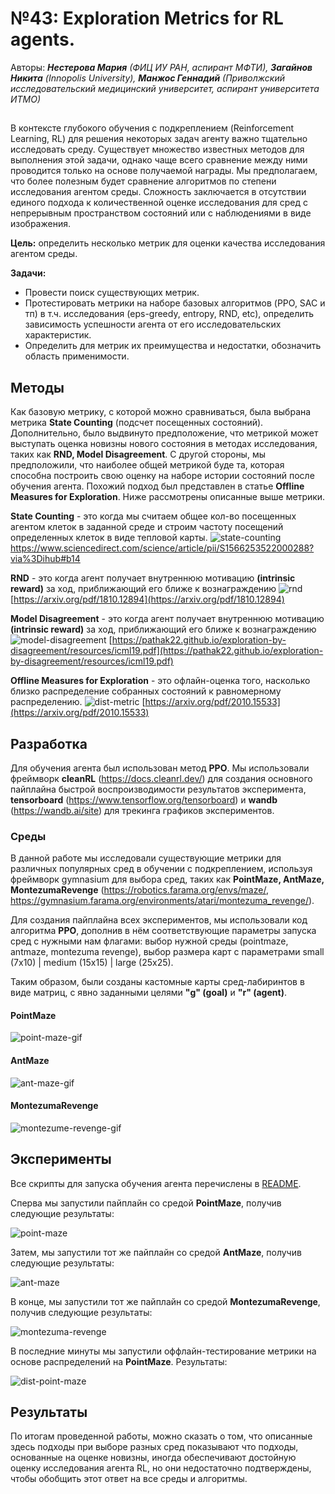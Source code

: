 
# №43: Exploration Metrics for RL agents.

Авторы: ***Нестерова Мария** (ФИЦ ИУ РАН, аспирант МФТИ), **Загайнов Никита** (Innopolis University), **Манжос Геннадий** (Приволжский исследовательский медицинский университет, аспирант университета ИТМО)*

##


В контексте глубокого обучения с подкреплением (Reinforcement Learning, RL) для решения некоторых задач агенту важно тщательно исследовать среду. Существует множество известных методов для выполнения этой задачи, однако чаще всего сравнение между ними проводится только на основе получаемой награды. Мы предполагаем, что более полезным будет сравнение алгоритмов по степени исследования агентом среды. Сложность заключается в отсутствии единого подхода к количественной оценке исследования для сред с непрерывным пространством состояний или с наблюдениями в виде изображения.

**Цель:** определить несколько метрик для оценки качества исследования агентом среды.

**Задачи:**
- Провести поиск существующих метрик.
- Протестировать метрики на наборе базовых алгоритмов (PPO, SAC и тп) в т.ч. исследования (eps-greedy, entropy, RND, etc), определить зависимость успешности агента от его исследовательских характеристик.
- Определить для метрик их преимущества и недостатки, обозначить область применимости.


## Методы
<!-- Было выдвинуто предположение, что существующие методы исследования, такие как **RND, Model Disagreement as intrinsic reward, Entropy**, плохо работают при масштабировании среды агента или полной её замены. Для проведения экспериментов, мы использовали метрики: -->

Как базовую метрику, с которой можно сравниваться, была выбрана метрика **State Counting** (подсчет посещенных состояний).
Дополнительно, было выдвинуто предположение, что метрикой может выступать оценка новизны нового состояния в методах исследования, таких как **RND, Model Disagreement**. С другой стороны, мы предположили, что наиболее общей метрикой буде та, которая способна построить свою оценку на наборе истории состояний после обучения агента. Похожий подход был представлен в статье **Offline Measures for Exploration**. Ниже рассмотрены описанные выше метрики.


**State Counting** - это когда мы считаем общее кол-во посещенных агентом клеток в заданной среде и строим частоту посещений определенных клеток в виде тепловой карты.
![state-counting](public/state-counting.png)
 https://www.sciencedirect.com/science/article/pii/S1566253522000288?via%3Dihub#b14

**RND** - это когда агент получает внутреннюю мотивацию **(intrinsic reward)** за ход, приближающий его ближе к вознаграждению 
![rnd](public/rnd.png)
 [https://arxiv.org/pdf/1810.12894](https://arxiv.org/pdf/1810.12894)

**Model Disagreement** - это когда агент получает внутреннюю мотивацию **(intrinsic reward)** за ход, приближающий его ближе к вознаграждению 
![model-disagreement](public/model-disagreement.png)
[https://pathak22.github.io/exploration-by-disagreement/resources/icml19.pdf](https://pathak22.github.io/exploration-by-disagreement/resources/icml19.pdf)

**Offline Measures for Exploration** - это офлайн-оценка того, насколько близко распределение собранных состояний к равномерному распределению.
![dist-metric](public/dist-metric.png)
[https://arxiv.org/pdf/2010.15533](https://arxiv.org/pdf/2010.15533)

## Разработка

Для обучения агента был использован метод **PPO**. Мы использовали фреймворк **cleanRL** (https://docs.cleanrl.dev/) для создания основного пайплайна быстрой воспроизводимости результатов эксперимента, **tensorboard** (https://www.tensorflow.org/tensorboard) и **wandb** (https://wandb.ai/site) для трекинга графиков экспериментов. 

### Среды
В данной работе мы исследовали существующие метрики для различных популярных сред в обучении с подкреплением, используя фреймворк gymnasium для выбора сред, таких как **PointMaze, AntMaze, MontezumaRevenge** (https://robotics.farama.org/envs/maze/, https://gymnasium.farama.org/environments/atari/montezuma_revenge/). 

Для создания пайплайна всех экспериментов, мы использовали код алгоритма **PPO**, дополнив в нём соответствующие параметры запуска сред с нужными нам флагами: выбор нужной среды (pointmaze, antmaze, montezuma revenge), выбор размера карт с параметрами small (7x10) | medium (15x15) | large (25x25). 

Таким образом, были созданы кастомные карты сред-лабиринтов в виде матриц, с явно заданными целями **"g" (goal)** и **"r" (agent)**. 

#### PointMaze
![point-maze-gif](public/point-maze.gif)

#### AntMaze
![ant-maze-gif](public/ant-maze.gif)

#### MontezumaRevenge
![montezume-revenge-gif](public/montezuma-revenge.gif)

## Эксперименты

Все скрипты для запуска обучения агента перечислены в [README](README.md).

Сперва мы запустили пайплайн со средой **PointMaze**, получив следующие результаты:

![point-maze](public/point-maze.png)

Затем, мы запустили тот же пайплайн со средой **AntMaze**, получив следующие результаты:

![ant-maze](public/ant-maze.png)

В конце, мы запустили тот же пайплайн со средой **MontezumaRevenge**, получив следующие результаты:

![montezuma-revenge](public/montezuma-revenge.png)

В последние минуты мы запустили оффлайн-тестирование метрики на основе распределений на **PointMaze**. Результаты:

![dist-point-maze](public/dist-point-maze.png)

## Результаты

По итогам проведенной работы, можно сказать о том, что описанные здесь подходы при выборе разных сред показывают что подходы, основанные на оценке новизны, иногда обеспечивают достойную оценку исследования агента RL, но они недостаточно подтверждены, чтобы обобщить этот ответ на все среды и алгоритмы.
